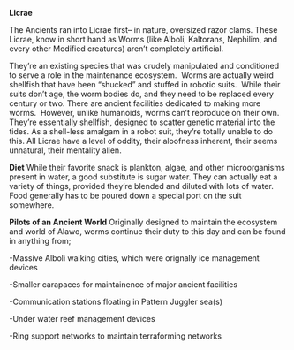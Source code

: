 **Licrae**

The Ancients ran into Licrae first– in nature, oversized razor clams. These Licrae, know in short hand as Worms (like Alboli, Kaltorans, Nephilim, and every other Modified creatures) aren’t completely artificial.

They’re an existing species that was crudely manipulated and conditioned to serve a role in the maintenance ecosystem.  Worms are actually weird shellfish that have been “shucked” and stuffed in robotic suits.  While their suits don’t age, the worm bodies do, and they need to be replaced every century or two. There are ancient facilities dedicated to making more worms.  However, unlike humanoids, worms can’t reproduce on their own. They’re essentially shellfish, designed to scatter genetic material into the tides. As a shell-less amalgam in a robot suit, they’re totally unable to do this. All Licrae have a level of oddity, their aloofness inherent, their seems unnatural, their mentality alien.

**Diet**
While their favorite snack is plankton, algae, and other microorganisms present in water, a good substitute is sugar water. They can actually eat a variety of things, provided they’re blended and diluted with lots of water. Food generally has to be poured down a special port on the suit somewhere.

**Pilots of an Ancient World**
Originally designed to maintain the ecosystem and world of Alawo, worms continue their duty to this day and can be found in anything from;

-Massive Alboli walking cities, which were orignally ice management devices

-Smaller carapaces for maintainence of major ancient facilities

-Communication stations floating in Pattern Juggler sea(s)

-Under water reef management devices

-Ring support networks to maintain terraforming networks